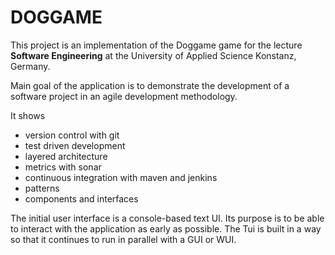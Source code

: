 DOGGAME
==============

<p>This project is an implementation of the Doggame game for the lecture <strong>Software Engineering</strong> at the University of Applied Science Konstanz, Germany.</p>

<p>Main goal of the application is to demonstrate the development of a software project in an agile development methodology. </p>

<p>It shows </p>

<ul>
<li>version control with git </li>
<li>test driven development</li>
<li>layered architecture</li>
<li>metrics with sonar</li>
<li>continuous integration with maven and jenkins</li>
<li>patterns</li>
<li>components and interfaces</li>
</ul><p>The initial user interface is a console-based text UI. Its purpose is to be able to interact with the application as early as possible. 
The Tui is built in a way so that it continues to run in parallel with a GUI or WUI. </p></article>
  </div>

  </div>
</div>
